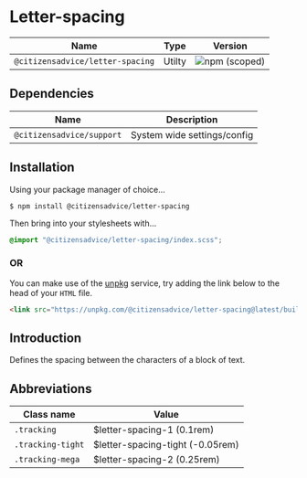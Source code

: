 # Letter-spacing

| Name                             | Type   | Version                                                                          |
|----------------------------------|--------|----------------------------------------------------------------------------------|
| `@citizensadvice/letter-spacing` | Utilty | ![npm (scoped)](https://img.shields.io/npm/v/@citizensadvice/letter-spacing.svg) |

## Dependencies

| Name                      | Description                 |
|---------------------------|-----------------------------|
| `@citizensadvice/support` | System wide settings/config |

## Installation

Using your package manager of choice...

```shell
$ npm install @citizensadvice/letter-spacing
```
Then bring into your stylesheets with...

```scss
@import "@citizensadvice/letter-spacing/index.scss";
```

### OR

You can make use of the [unpkg](https://unpkg.com) service, try adding the link below to the head of your `HTML` file.

```html
<link src="https://unpkg.com/@citizensadvice/letter-spacing@latest/build/letter-spacing.css" />
```

## Introduction

Defines the spacing between the characters of a block of text.

## Abbreviations

| Class name        | Value                            |
|-------------------|----------------------------------|
| `.tracking`       | $letter-spacing-1 (0.1rem)       |
| `.tracking-tight` | $letter-spacing-tight (-0.05rem) |
| `.tracking-mega`  | $letter-spacing-2 (0.25rem)      |